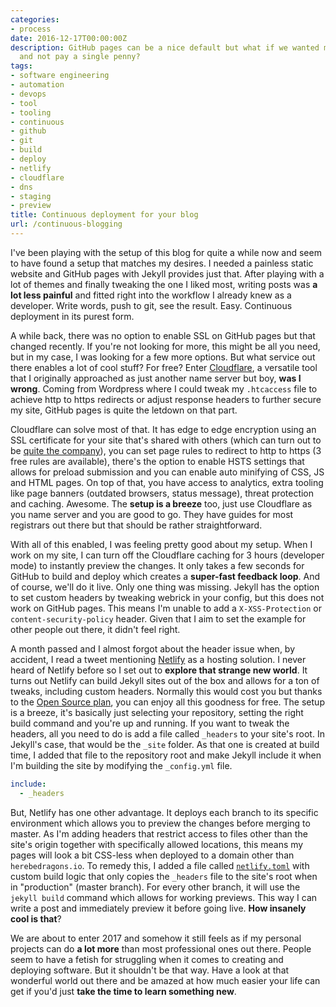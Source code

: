```yaml
---
categories:
- process
date: 2016-12-17T00:00:00Z
description: GitHub pages can be a nice default but what if we wanted more features
  and not pay a single penny?
tags:
- software engineering
- automation
- devops
- tool
- tooling
- continuous
- github
- git
- build
- deploy
- netlify
- cloudflare
- dns
- staging
- preview
title: Continuous deployment for your blog
url: /continuous-blogging
---
```


I've been playing with the setup of this blog for quite a while now and seem to have found a setup that matches my desires. I needed a painless static website and GitHub pages with Jekyll provides just that. After playing with a lot of themes and finally tweaking the one I liked most, writing posts was **a lot less painful** and fitted right into the workflow I already knew as a developer. Write words, push to git, see the result. Easy. Continuous deployment in its purest form.

A while back, there was no option to enable SSL on GitHub pages but that changed recently. If you're not looking for more, this might be all you need, but in my case, I was looking for a few more options. But what service out there enables a lot of cool stuff? For free? Enter [Cloudflare](https://www.cloudflare.com/), a versatile tool that I originally approached as just another name server but boy, **was I wrong**. Coming from Wordpress where I could tweak my `.htcaccess` file to achieve http to https redirects or adjust response headers to further secure my site, GitHub pages is quite the letdown on that part.

Cloudflare can solve most of that. It has edge to edge encryption using an SSL certificate for your site that's shared with others (which can turn out to be [quite the company](https://www.troyhunt.com/should-you-care-about-the-quality-of-your-neighbours-on-a-san-certificate/)), you can set page rules to redirect to http to https (3 free rules are available), there's the option to enable HSTS settings that allows for preload submission and you can enable auto minifying of CSS, JS and HTML pages. On top of that, you have access to analytics, extra tooling like page banners (outdated browsers, status message), threat protection and caching. Awesome. The **setup is a breeze** too, just use Cloudflare as you name server and you are good to go. They have guides for most registrars out there but that should be rather straightforward.

With all of this enabled, I was feeling pretty good about my setup. When I work on my site, I can turn off the Cloudflare caching for 3 hours (developer mode) to instantly preview the changes. It only takes a few seconds for GitHub to build and deploy which creates a **super-fast feedback loop**. And of course, we'll do it live. Only one thing was missing. Jekyll has the option to set custom headers by tweaking webrick in your config, but this does not work on GitHub pages. This means I'm unable to add a `X-XSS-Protection` or `content-security-policy` header. Given that I aim to set the example for other people out there, it didn't feel right.

A month passed and I almost forgot about the header issue when, by accident, I read a tweet mentioning [Netlify](https://www.netlify.com/) as a hosting solution. I never heard of Netlify before so I set out to **explore that strange new world**. It turns out Netlify can build Jekyll sites out of the box and allows for a ton of tweaks, including custom headers. Normally this would cost you but thanks to the [Open Source plan](https://www.netlify.com/blog/2016/07/28/netlifys-pro-plan-now-free-for-open-source-projects/), you can enjoy all this goodness for free. The setup is a breeze, it's basically just selecting your repository, setting the right build command and you're up and running. If you want to tweak the headers, all you need to do is add a file called `_headers` to your site's root. In Jekyll's case, that would be the `_site` folder. As that one is created at build time, I added that file to the repository root and make Jekyll include it when I'm building the site by modifying the `_config.yml` file.

```yaml
include:
  - _headers
```

But, Netlify has one other advantage. It deploys each branch to its specific environment which allows you to preview the changes before merging to master. As I'm adding headers that restrict access to files other than the site's origin together with specifically allowed locations, this means my pages will look a bit CSS-less when deployed to a domain other than `herebedragons.io`. To remedy this, I added a file called [`netlify.toml`](https://github.com/JanDeDobbeleer/blog/commit/f396b0db953efb01150fe75e1042337368f8803d#diff-5db06fd2327543bbb72119cd1e5761cf) with custom build logic that only copies the `_headers` file to the site's root when in "production" (master branch). For every other branch, it will use the `jekyll build` command which allows for working previews. This way I can write a post and immediately preview it before going live. **How insanely cool is that**?

We are about to enter 2017 and somehow it still feels as if my personal projects can do **a lot more** than most professional ones out there. People seem to have a fetish for struggling when it comes to creating and deploying software. But it shouldn't be that way. Have a look at that wonderful world out there and be amazed at how much easier your life can get if you'd just **take the time to learn something new**.
